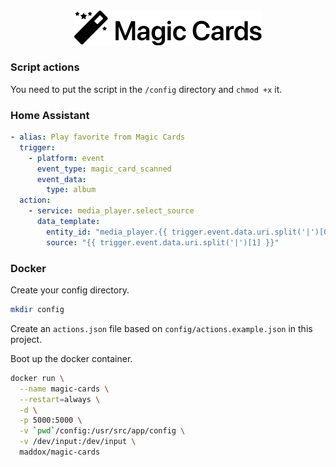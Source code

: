 

<center>
<img src="/docs/images/logo.png" width="300px">
</center>

### Script actions

You need to put the script in the `/config` directory and `chmod +x` it.

### Home Assistant

```yaml
- alias: Play favorite from Magic Cards
  trigger:
    - platform: event
      event_type: magic_card_scanned
      event_data:
        type: album
  action:
    - service: media_player.select_source
      data_template:
        entity_id: "media_player.{{ trigger.event.data.uri.split('|')[0] }}"
        source: "{{ trigger.event.data.uri.split('|')[1] }}"
```


### Docker

Create your config directory.

```bash
mkdir config
```

Create an `actions.json` file based on `config/actions.example.json` in this project.

Boot up the docker container.

```bash
docker run \
  --name magic-cards \
  --restart=always \
  -d \
  -p 5000:5000 \
  -v `pwd`/config:/usr/src/app/config \
  -v /dev/input:/dev/input \
  maddox/magic-cards
```

